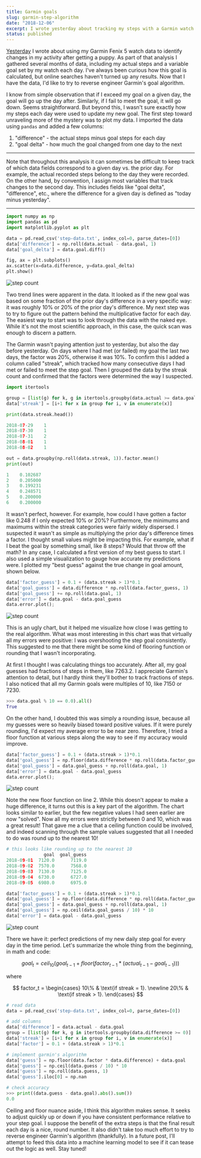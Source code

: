 ```yaml
---
title: Garmin goals
slug: garmin-step-algorithm
date: "2018-12-06"
excerpt: I wrote yesterday about tracking my steps with a Garmin watch. Perhaps to keep me motivated and active, Garmin provides a daily step goal that moves up or down based on my activity. I've always been curious about how this algorithm works, but I couldn't find any resources that described it. Let's see if I can reverse engineer it instead.
status: published
---
```


<a href="puppy-steps">Yesterday</a> I wrote about using my Garmin Fenix 5 watch data to identify changes in my activity after getting a puppy. As part of that analysis I gathered several months of data, including my actual steps and a variable goal set by my watch each day. I've always been curious how this goal is calculated, but online searches haven't turned up any results. Now that I have the data, I'd like to try to reverse engineer Garmin's goal algorithm.

I know from simple observation that if I exceed my goal on a given day, the goal will go up the day after. Similarly, if I fail to meet the goal, it will go down. Seems straightforward. But beyond this, I wasn't sure exactly how my steps each day were used to update my new goal. The first step toward unraveling more of the mystery was to plot my data. I imported the data using `pandas` and added a few columns:

1. "difference" - the actual steps minus goal steps for each day
2. "goal delta" - how much the goal changed from one day to the next

<hr></hr>
<p class="font-italic">Note that throughout this analysis it can sometimes be difficult to keep track of which data fields correspond to a given day vs. the prior day. For example, the actual recorded steps belong to the day they were recorded. On the other hand, by convention, I assign most variables that track changes to the second day. This includes fields like "goal delta", "difference", etc., where the difference for a given day is defined as "today minus yesterday".</p>
<hr></hr>

```python
import numpy as np
import pandas as pd
import matplotlib.pyplot as plt

data = pd.read_csv('step-data.txt', index_col=0, parse_dates=[0])
data['difference'] = np.roll(data.actual - data.goal, 1)
data['goal_delta'] = data.goal.diff()

fig, ax = plt.subplots()
ax.scatter(x=data.difference, y=data.goal_delta)
plt.show()
```

<img title="Daily Step Count" alt="step count" src="src/assets/img/garmin-steps1.png">

Two trend lines were apparent in the data. It looked as if the new goal was based on some fraction of the prior day's difference in a very specific way: it was roughly 10% or 20% of the prior day's difference. My next step was to try to figure out the pattern behind the multiplicative factor for each day. The easiest way to start was to look through the data with the naked eye. While it's not the most scientific approach, in this case, the quick scan was enough to discern a pattern.

The Garmin wasn't paying attention just to yesterday, but also the day before yesterday. On days where I had met (or failed) my goal the last _two_ days, the factor was 20%, otherwise it was 10%. To confirm this I added a column called "streak", which tracked how many consecutive days I had met or failed to meet the step goal. Then I grouped the data by the streak count and confirmed that the factors were determined the way I suspected.

```python
import itertools

group = [list(g) for k, g in itertools.groupby(data.actual >= data.goal)]
data['streak'] = [i+1 for x in group for i, v in enumerate(x)]

print(data.streak.head())

2018-07-29    1
2018-07-30    1
2018-07-31    2
2018-08-01    1
2018-08-02    1

out = data.groupby(np.roll(data.streak, 1)).factor.mean()
print(out)

1    0.102687
2    0.205000
3    0.199231
4    0.248571
5    0.200000
6    0.200000
```

It wasn't perfect, however. For example, how could I have gotten a factor like 0.248 if I only expected 10% or 20%? Furthermore, the minimums and maximums within the streak categories were fairly widely dispersed. I suspected it wasn't as simple as multiplying the prior day's difference times a factor. I thought small values might be impacting this. For example, what if I beat the goal by something small, like 8 steps? Would that throw off the math? In any case, I calculated a first version of my best guess to start. I also used a simple visualization to gauge how accurate my predictions were. I plotted my "best guess" against the true change in goal amount, shown below.

```python
data['factor_guess'] = 0.1 + (data.streak > 1)*0.1
data['goal_guess'] = data.difference * np.roll(data.factor_guess, 1)
data['goal_guess'] += np.roll(data.goal, 1)
data['error'] = data.goal - data.goal_guess
data.error.plot();
```

<img title="Daily Step Count" alt="step count" src="src/assets/img/garmin-steps2.png">

This is an ugly chart, but it helped me visualize how close I was getting to the real algorithm. What was most interesting in this chart was that virtually all my errors were positive: I was overshooting the step goal consistently. This suggested to me that there might be some kind of flooring function or rounding that I wasn't incorporating.

At first I thought I was calculating things too accurately. After all, my goal guesses had fractions of steps in them, like 7263.2. I appreciate Garmin's attention to detail, but I hardly think they'll bother to track fractions of steps. I also noticed that all my Garmin goals were multiples of 10, like 7150 or 7230.

```python
>>> data.goal % 10 == 0.0).all()
True
```

On the other hand, I doubted this was simply a rounding issue, because all my guesses were so heavily biased toward positive values. If it were purely rounding, I'd expect my average error to be near zero. Therefore, I tried a floor function at various steps along the way to see if my accuracy would improve.

```python
data['factor_guess'] = 0.1 + (data.streak > 1)*0.1
data['goal_guess'] = np.floor(data.difference * np.roll(data.factor_guess, 1))
data['goal_guess'] = data.goal_guess + np.roll(data.goal, 1)
data['error'] = data.goal - data.goal_guess
data.error.plot();
```

<img title="Daily Step Count" alt="step count" src="src/assets/img/garmin-steps3.png">

Note the new floor function on line 2. While this doesn't appear to make a huge difference, it turns out this is a key part of the algorithm. The chart looks similar to earlier, but the few negative values I had seen earlier are now "solved". Now all my errors were strictly between 0 and 10, which was a great result! That gave me a clue that a ceiling function could be involved, and indeed scanning through the sample values suggested that all I needed to do was round up to the nearest 10!

```python
# this looks like rounding up to the nearest 10
              goal  goal_guess
2018-09-01  7120.0      7119.0
2018-09-02  7570.0      7568.0
2018-09-03  7130.0      7125.0
2018-09-04  6730.0      6727.0
2018-09-05  6980.0      6975.0

data['factor_guess'] = 0.1 + (data.streak > 1)*0.1
data['goal_guess'] = np.floor(data.difference * np.roll(data.factor_guess, 1))
data['goal_guess'] = data.goal_guess + np.roll(data.goal, 1)
data['goal_guess'] = np.ceil(data.goal_guess / 10) * 10
data['error'] = data.goal - data.goal_guess
```

<img title="Daily Step Count" alt="step count" src="src/assets/img/garmin-steps4.png">

There we have it: perfect predictions of my new daily step goal for every day in the time period. Let's summarize the whole thing from the beginning, in math and code:

$$
goal_t = ceil_{10}(goal_{t-1} + floor(factor_{t-1}*(actual_{t-1} - goal_{t-1})))
$$

where

$$
factor_t =
  \begin{cases}
    10\% & \text{if streak = 1}. \newline
    20\% & \text{if streak > 1}.
  \end{cases}
$$

```python
# read data
data = pd.read_csv('step-data.txt', index_col=0, parse_dates=[0])

# add columns
data['difference'] = data.actual - data.goal
group = [list(g) for k, g in itertools.groupby(data.difference >= 0)]
data['streak'] = [i+1 for x in group for i, v in enumerate(x)]
data['factor'] = 0.1 + (data.streak > 1)*0.1

# implement garmin's algorithm
data['guess'] = np.floor(data.factor * data.difference) + data.goal
data['guess'] = np.ceil(data.guess / 10) * 10
data['guess'] = np.roll(data.guess, 1)
data['guess'].iloc[0] = np.nan

# check accuracy
>>> print((data.guess - data.goal).abs().sum())
0.0
```

Ceiling and floor nuance aside, I think this algorithm makes sense. It seeks to adjust quickly up or down if you have consistent performance relative to your step goal. I suppose the benefit of the extra steps is that the final result each day is a nice, round number. It also didn't take too much effort to try to reverse engineer Garmin's algorithm (thankfully). In a future post, I'll attempt to feed this data into a machine learning model to see if it can tease out the logic as well. Stay tuned!
